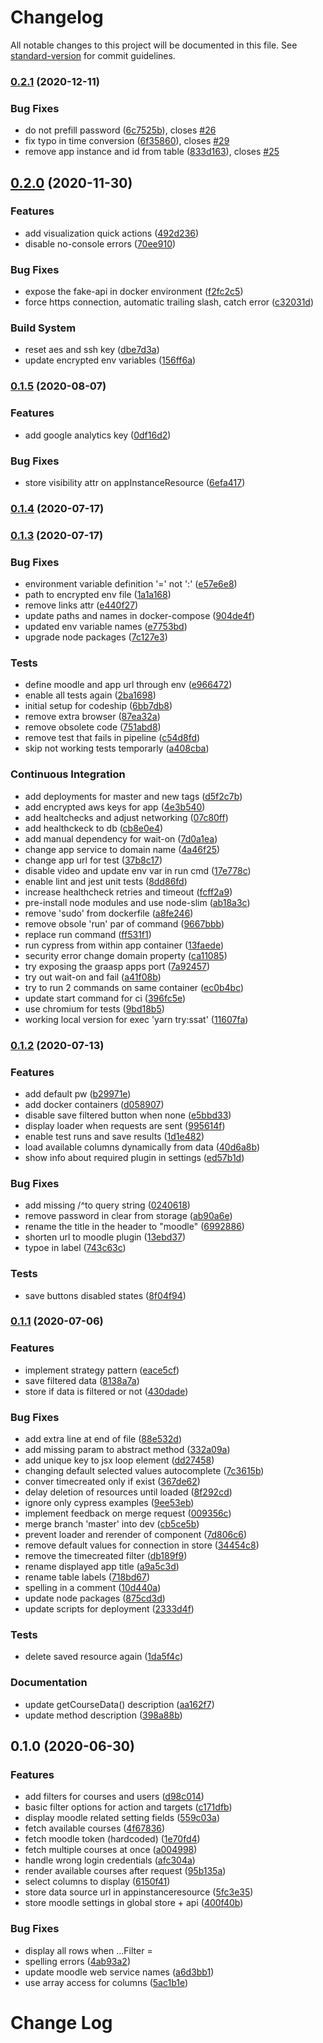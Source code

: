# Changelog

All notable changes to this project will be documented in this file. See [standard-version](https://github.com/conventional-changelog/standard-version) for commit guidelines.

### [0.2.1](https://github.com/graasp/graasp-app-moodle/compare/v0.2.0...v0.2.1) (2020-12-11)

### Bug Fixes

- do not prefill password ([6c7525b](https://github.com/graasp/graasp-app-moodle/commit/6c7525b59493da2dafe1c97044eea3c29e336a0e)), closes [#26](https://github.com/graasp/graasp-app-moodle/issues/26)
- fix typo in time conversion ([6f35860](https://github.com/graasp/graasp-app-moodle/commit/6f35860e246a8388e484e0cd1df5b7dd975bffd7)), closes [#29](https://github.com/graasp/graasp-app-moodle/issues/29)
- remove app instance and id from table ([833d163](https://github.com/graasp/graasp-app-moodle/commit/833d1634f20a4eb3fd22eaa85b0b6b897174db42)), closes [#25](https://github.com/graasp/graasp-app-moodle/issues/25)

## [0.2.0](https://github.com/graasp/graasp-app-moodle/compare/v0.1.5...v0.2.0) (2020-11-30)

### Features

- add visualization quick actions ([492d236](https://github.com/graasp/graasp-app-moodle/commit/492d2369a8a3c3b0c455991071d9bb1a34cd42d4))
- disable no-console errors ([70ee910](https://github.com/graasp/graasp-app-moodle/commit/70ee9109b657df29e87047520bb292e2f1a80a66))

### Bug Fixes

- expose the fake-api in docker environment ([f2fc2c5](https://github.com/graasp/graasp-app-moodle/commit/f2fc2c5d0709e45ba7b81f6fca17c9736e4aa783))
- force https connection, automatic trailing slash, catch error ([c32031d](https://github.com/graasp/graasp-app-moodle/commit/c32031d5657e25ffe805afa51a1bfe907a17a7c1))

### Build System

- reset aes and ssh key ([dbe7d3a](https://github.com/graasp/graasp-app-moodle/commit/dbe7d3a61d193336295d202e721a1d7c9864c15a))
- update encrypted env variables ([156ff6a](https://github.com/graasp/graasp-app-moodle/commit/156ff6a531ef51861dc8c48efe2d6323a096b3fb))

### [0.1.5](https://github.com/graasp/graasp-app-moodle/compare/v0.1.4...v0.1.5) (2020-08-07)

### Features

- add google analytics key ([0df16d2](https://github.com/graasp/graasp-app-moodle/commit/0df16d2d31a2fe9cee4d0baf1b955be3b20985d1))

### Bug Fixes

- store visibility attr on appInstanceResource ([6efa417](https://github.com/graasp/graasp-app-moodle/commit/6efa41732ed40ec3b5e17795fc3e49029513c777))

### [0.1.4](https://github.com/graasp/graasp-app-moodle/compare/v0.1.3...v0.1.4) (2020-07-17)

### [0.1.3](https://github.com/graasp/graasp-app-moodle/compare/v0.1.2...v0.1.3) (2020-07-17)

### Bug Fixes

- environment variable definition '=' not ':' ([e57e6e8](https://github.com/graasp/graasp-app-moodle/commit/e57e6e8dad3e9901f6cfa1a8eb843702ea62f47e))
- path to encrypted env file ([1a1a168](https://github.com/graasp/graasp-app-moodle/commit/1a1a168efe39b1b70716c715f0ae6fb529e3661d))
- remove links attr ([e440f27](https://github.com/graasp/graasp-app-moodle/commit/e440f271ea17ddb85370467f2fb8d7f011b63179))
- update paths and names in docker-compose ([904de4f](https://github.com/graasp/graasp-app-moodle/commit/904de4fc19579e1c21e6153689c28996b7dfc9d2))
- updated env variable names ([e7753bd](https://github.com/graasp/graasp-app-moodle/commit/e7753bd3a4531ed81288868905e4b313cecb46f8))
- upgrade node packages ([7c127e3](https://github.com/graasp/graasp-app-moodle/commit/7c127e3a8460ed7d2259d82f746b295ca220a6f6))

### Tests

- define moodle and app url through env ([e966472](https://github.com/graasp/graasp-app-moodle/commit/e966472f1b63ce227a396235c79b157d7606073d))
- enable all tests again ([2ba1698](https://github.com/graasp/graasp-app-moodle/commit/2ba16985989611f49fb3e2abecd5c33d1fca2d0b))
- initial setup for codeship ([6bb7db8](https://github.com/graasp/graasp-app-moodle/commit/6bb7db88d7a4683214b45e2d1688d071c39d3186))
- remove extra browser ([87ea32a](https://github.com/graasp/graasp-app-moodle/commit/87ea32af8ead5b80ac2418e41a6ad6cedb6d4048))
- remove obsolete code ([751abd8](https://github.com/graasp/graasp-app-moodle/commit/751abd89240c36e4e404eaea91d3dcea393b3a76))
- remove test that fails in pipeline ([c54d8fd](https://github.com/graasp/graasp-app-moodle/commit/c54d8fdc05296e5b8a12a1b90021fc7ab5e565b7))
- skip not working tests temporarly ([a408cba](https://github.com/graasp/graasp-app-moodle/commit/a408cbac5ff44a4f118f7978af16c3049735d452))

### Continuous Integration

- add deployments for master and new tags ([d5f2c7b](https://github.com/graasp/graasp-app-moodle/commit/d5f2c7b8ce83a17317a2f8558a3a6e396eac7cc0))
- add encrypted aws keys for app ([4e3b540](https://github.com/graasp/graasp-app-moodle/commit/4e3b540a7e0e53b6992394bc92f23ab35e66eeb4))
- add healtchecks and adjust networking ([07c80ff](https://github.com/graasp/graasp-app-moodle/commit/07c80ff5d696e98561b69f74b2a931cf54836d77))
- add healthckeck to db ([cb8e0e4](https://github.com/graasp/graasp-app-moodle/commit/cb8e0e430e59e8379d8c697a44c302bbbe2ec233))
- add manual dependency for wait-on ([7d0a1ea](https://github.com/graasp/graasp-app-moodle/commit/7d0a1ea18b2f86289f01aee0813b415fe3fb0719))
- change app service to domain name ([4a46f25](https://github.com/graasp/graasp-app-moodle/commit/4a46f25ac2ea88e7883a05a4b1a00eb9f735d671))
- change app url for test ([37b8c17](https://github.com/graasp/graasp-app-moodle/commit/37b8c17d8e6022b5964e5874330f1d53fb7d64db))
- disable video and update env var in run cmd ([17e778c](https://github.com/graasp/graasp-app-moodle/commit/17e778c8afa25ce23b2c34bbe6e8b08d34eb150c))
- enable lint and jest unit tests ([8dd86fd](https://github.com/graasp/graasp-app-moodle/commit/8dd86fdb6a7c4e64cebd5c18b2f73d390054304e))
- increase healthcheck retries and timeout ([fcff2a9](https://github.com/graasp/graasp-app-moodle/commit/fcff2a97e057e3a8553757e4e770b69b984c2988))
- pre-install node modules and use node-slim ([ab18a3c](https://github.com/graasp/graasp-app-moodle/commit/ab18a3ca575147fcfc9e64809482461b5227b553))
- remove 'sudo' from dockerfile ([a8fe246](https://github.com/graasp/graasp-app-moodle/commit/a8fe2462134d4dc74161f9f658256daf178717db))
- remove obsole 'run' par of command ([9667bbb](https://github.com/graasp/graasp-app-moodle/commit/9667bbb61330f4f11140154cfd54a6279dd82548))
- replace run command ([ff531f1](https://github.com/graasp/graasp-app-moodle/commit/ff531f1632c5d0f1a188a341be3c2fffce36fe6c))
- run cypress from within app container ([13faede](https://github.com/graasp/graasp-app-moodle/commit/13faede0e99c5b6035f08d811b015355697a180c))
- security error change domain property ([ca11085](https://github.com/graasp/graasp-app-moodle/commit/ca110851244fe59113efb35c2443f1a365fc80c9))
- try exposing the graasp apps port ([7a92457](https://github.com/graasp/graasp-app-moodle/commit/7a92457a5abae362268b5610a1c760e50299ed24))
- try out wait-on and fail ([a41f08b](https://github.com/graasp/graasp-app-moodle/commit/a41f08b56d11b9adfa1d1b6a189eb4b9d38fb0aa))
- try to run 2 commands on same container ([ec0b4bc](https://github.com/graasp/graasp-app-moodle/commit/ec0b4bc61df56c9001581dec7102bdd05a086ee8))
- update start command for ci ([396fc5e](https://github.com/graasp/graasp-app-moodle/commit/396fc5e21ff99752b20a724b5eada87c9597164a))
- use chromium for tests ([9bd18b5](https://github.com/graasp/graasp-app-moodle/commit/9bd18b5bbc9d9e0a4b89212aca6f93a88333c22a))
- working local version for exec 'yarn try:ssat' ([11607fa](https://github.com/graasp/graasp-app-moodle/commit/11607fad90078b6fc93f21e8430b57937cc699d8))

### [0.1.2](https://github.com/graasp/graasp-app-moodle/compare/v0.1.1...v0.1.2) (2020-07-13)

### Features

- add default pw ([b29971e](https://github.com/graasp/graasp-app-moodle/commit/b29971e9ee1721a8d3efe11fc55116cb68f800df))
- add docker containers ([d058907](https://github.com/graasp/graasp-app-moodle/commit/d058907c7a6331c83f58d74b7af22555c268a126))
- disable save filtered button when none ([e5bbd33](https://github.com/graasp/graasp-app-moodle/commit/e5bbd33f09e0b0a490a2547d77601ecb17e2fd3a))
- display loader when requests are sent ([995614f](https://github.com/graasp/graasp-app-moodle/commit/995614f9b0518d0dce8382cb4bcd43d3d02a410e))
- enable test runs and save results ([1d1e482](https://github.com/graasp/graasp-app-moodle/commit/1d1e482b635b380561df67bb2ca59e8ac60e0820))
- load available columns dynamically from data ([40d6a8b](https://github.com/graasp/graasp-app-moodle/commit/40d6a8b3d90c166715b661d6c2c81ae490699828))
- show info about required plugin in settings ([ed57b1d](https://github.com/graasp/graasp-app-moodle/commit/ed57b1dda32b9c34f74844a3afb7e6416af3734a))

### Bug Fixes

- add missing /^to query string ([0240618](https://github.com/graasp/graasp-app-moodle/commit/0240618e37710593e09279d924405738e598a684))
- remove password in clear from storage ([ab90a6e](https://github.com/graasp/graasp-app-moodle/commit/ab90a6e0433b47aa167635534fee16746c8bfc6b))
- rename the title in the header to "moodle" ([6992886](https://github.com/graasp/graasp-app-moodle/commit/699288630d517cce0cf4f362cb1b7a909f53aa40))
- shorten url to moodle plugin ([13ebd37](https://github.com/graasp/graasp-app-moodle/commit/13ebd37ba9b46b6a2ea0e44537f527f97c7eafd7))
- typoe in label ([743c63c](https://github.com/graasp/graasp-app-moodle/commit/743c63ccbbe03775c101ac128bc3b4f56879b080))

### Tests

- save buttons disabled states ([8f04f94](https://github.com/graasp/graasp-app-moodle/commit/8f04f94d0c9e7d4cf89d6277ab882af8e3a791c7))

### [0.1.1](https://github.com/graasp/graasp-app-moodle/compare/v0.1.0...v0.1.1) (2020-07-06)

### Features

- implement strategy pattern ([eace5cf](https://github.com/graasp/graasp-app-moodle/commit/eace5cfe5501f16b7bf90afd40847feecc8b34ee))
- save filtered data ([8138a7a](https://github.com/graasp/graasp-app-moodle/commit/8138a7a7fd556adba53d87e712c2b2e2918d37c1))
- store if data is filtered or not ([430dade](https://github.com/graasp/graasp-app-moodle/commit/430dade9139c083c4fa91c660f1e769f2e4e3bec))

### Bug Fixes

- add extra line at end of file ([88e532d](https://github.com/graasp/graasp-app-moodle/commit/88e532d59d2cf5940d7dd2b685283c4208618f85))
- add missing param to abstract method ([332a09a](https://github.com/graasp/graasp-app-moodle/commit/332a09a67ba561c88fdbe3b48522c35f69a68635))
- add unique key to jsx loop element ([dd27458](https://github.com/graasp/graasp-app-moodle/commit/dd274582e1b9966bdae2a8a0bd8b99e62dc6bce3))
- changing default selected values autocomplete ([7c3615b](https://github.com/graasp/graasp-app-moodle/commit/7c3615b135733f7aefcb36948c55a3f7ec91efd7))
- conver timecreated only if exist ([367de62](https://github.com/graasp/graasp-app-moodle/commit/367de62d2f4d6b6fac87ea8d65a7b581e8e7a734))
- delay deletion of resources until loaded ([8f292cd](https://github.com/graasp/graasp-app-moodle/commit/8f292cdf42300a86f07c77e20609d66ec56ac29b))
- ignore only cypress examples ([9ee53eb](https://github.com/graasp/graasp-app-moodle/commit/9ee53eb51f9a01dc6805f5235a997d138eedf9a7))
- implement feedback on merge request ([009356c](https://github.com/graasp/graasp-app-moodle/commit/009356c6dbc3fd729c0e0ea982055d360286dc28))
- merge branch 'master' into dev ([cb5ce5b](https://github.com/graasp/graasp-app-moodle/commit/cb5ce5bffe7aa86688f1dbc83bbc86930e7119dd))
- prevent loader and rerender of component ([7d806c6](https://github.com/graasp/graasp-app-moodle/commit/7d806c6f2a178fad2b79fd8cd5e3c43e91aa55b6))
- remove default values for connection in store ([34454c8](https://github.com/graasp/graasp-app-moodle/commit/34454c82ced5b52787395da7f11e71389f8251f4))
- remove the timecreated filter ([db189f9](https://github.com/graasp/graasp-app-moodle/commit/db189f94ba79d7c4df394cb3ed1bb8e27f870dde))
- rename displayed app title ([a9a5c3d](https://github.com/graasp/graasp-app-moodle/commit/a9a5c3d6a46146603bc53e147b5fcbc47c6b4c60))
- rename table labels ([718bd67](https://github.com/graasp/graasp-app-moodle/commit/718bd67b91845b4a9a2f565b57dcf64d4808090e))
- spelling in a comment ([10d440a](https://github.com/graasp/graasp-app-moodle/commit/10d440aa115051686f382afe70ac22ec61ec9ea9))
- update node packages ([875cd3d](https://github.com/graasp/graasp-app-moodle/commit/875cd3dcba89ebe307dfde044187b48c5736125f))
- update scripts for deployment ([2333d4f](https://github.com/graasp/graasp-app-moodle/commit/2333d4f3da5abf50dc3a053f7e5748201c7a399c))

### Tests

- delete saved resource again ([1da5f4c](https://github.com/graasp/graasp-app-moodle/commit/1da5f4c59d9a4770505c3606710384ffb0128dbe))

### Documentation

- update getCourseData() description ([aa162f7](https://github.com/graasp/graasp-app-moodle/commit/aa162f7d4641b860ba851c4eb1cd52cf996e07d4))
- update method description ([398a88b](https://github.com/graasp/graasp-app-moodle/commit/398a88b92098eaa83f77e1620ba387d2994aa335))

## 0.1.0 (2020-06-30)

### Features

- add filters for courses and users ([d98c014](https://github.com/graasp/graasp-app-moodle/commit/d98c014db12e733a9d024a85525812d36fe4743d))
- basic filter options for action and targets ([c171dfb](https://github.com/graasp/graasp-app-moodle/commit/c171dfb97f04154d2c28cd528d77ac27b00d9fa6))
- display moodle related setting fields ([559c03a](https://github.com/graasp/graasp-app-moodle/commit/559c03a9f856e28dc90e917e9de3f7cd26981301))
- fetch available courses ([4f67836](https://github.com/graasp/graasp-app-moodle/commit/4f67836e0eb092a51215b5fc45b0e51bbf50dfec))
- fetch moodle token (hardcoded) ([1e70fd4](https://github.com/graasp/graasp-app-moodle/commit/1e70fd4730aa754587488228d3e2256c49f7cc76))
- fetch multiple courses at once ([a004998](https://github.com/graasp/graasp-app-moodle/commit/a004998e581f0e8b4ec85b2474098fc197bdc08b))
- handle wrong login credentials ([afc304a](https://github.com/graasp/graasp-app-moodle/commit/afc304aeb5d629b20a2ef6c674477986207368d1))
- render available courses after request ([95b135a](https://github.com/graasp/graasp-app-moodle/commit/95b135af2147a2aa390fd25f4f6b73e9914ac116))
- select columns to display ([6150f41](https://github.com/graasp/graasp-app-moodle/commit/6150f41c94c9f800c908c740180666ce43e5909d))
- store data source url in appinstanceresource ([5fc3e35](https://github.com/graasp/graasp-app-moodle/commit/5fc3e35dc0fde6b71e3e192ce0af6293d4069760))
- store moodle settings in global store + api ([400f40b](https://github.com/graasp/graasp-app-moodle/commit/400f40b42de798a48135eeae186be3ad72d997d6))

### Bug Fixes

- display all rows when ...Filter = [](<[1277c2c](https://github.com/graasp/graasp-app-moodle/commit/1277c2c1c8b5988c9362557b6a011fb7262c3bf4)>)
- spelling errors ([4ab93a2](https://github.com/graasp/graasp-app-moodle/commit/4ab93a25910ba1af4cc4db0a255c7ddc9c31293b))
- update moodle web service names ([a6d3bb1](https://github.com/graasp/graasp-app-moodle/commit/a6d3bb1ae8d7c587cb238b9da5c8d3319e601b1f))
- use array access for columns ([5ac1b1e](https://github.com/graasp/graasp-app-moodle/commit/5ac1b1edf7c147f3e6d4cb9b791910bc72ecbb76))

# Change Log
